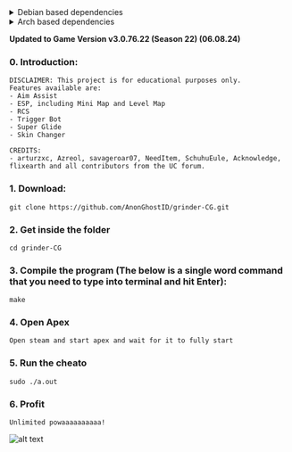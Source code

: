 <details>
<summary>Debian based dependencies</summary>

## Intall build-essential / libx11-dev / libxtst-dev / libxrender-dev (Mandatory. You only need to do this once) !!!
`
sudo apt-get install build-essential libx11-dev libxtst-dev libxrender-dev
`
</details>

<details>
<summary>Arch based dependencies</summary>

## Intall base-devel / libx11 / libxtst / libxrender (Mandatory. You only need to do this once) !!!
`
sudo pacman -Sy base-devel libx11 libxtst libxrender
`
</details>

**Updated to Game Version v3.0.76.22 (Season 22) (06.08.24)**

### 0. Introduction:
```
DISCLAIMER: This project is for educational purposes only.
Features available are:
- Aim Assist
- ESP, including Mini Map and Level Map
- RCS
- Trigger Bot
- Super Glide
- Skin Changer

CREDITS:
- arturzxc, Azreol, savageroar07, NeedItem, SchuhuEule, Acknowledge, flixearth and all contributors from the UC forum.
```

### 1. Download:
```
git clone https://github.com/AnonGhostID/grinder-CG.git
```

### 2. Get inside the folder
```
cd grinder-CG
```

### 3. Compile the program (The below is a single word command that you need to type into terminal and hit Enter):
```
make
```

### 4. Open Apex
```
Open steam and start apex and wait for it to fully start
```

### 5. Run the cheato
```
sudo ./a.out
```

### 6. Profit
```
Unlimited powaaaaaaaaaa!
```
![alt text](https://cdn.vox-cdn.com/thumbor/PYVJRRXPhua4a3I2X3n49AIgPZw=/1400x1050/filters:format(jpeg)/cdn.vox-cdn.com/uploads/chorus_asset/file/19542877/star_wars6_movie_screencaps.com_13433.jpg)
